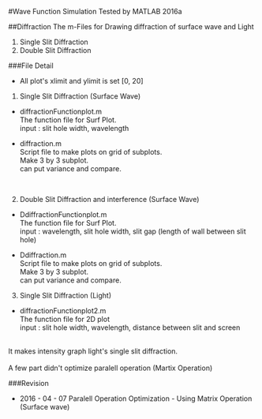 #Wave Function Simulation
Tested by MATLAB 2016a

##Diffraction
The m-Files for Drawing diffraction of surface wave and Light

1. Single Slit Diffraction
2. Double Slit Diffraction

###File Detail

* All plot's xlimit and ylimit is set [0, 20] <br>

1. Single Slit Diffraction (Surface Wave)
  - diffractionFunctionplot.m <br>
  The function file for Surf Plot. <br>
  input : slit hole width, wavelength <br>
  
  - diffraction.m <br>
  Script file to make plots on grid of subplots. <br>
  Make 3 by 3 subplot. <br>
  can put variance and compare.<br>
  <br>


2. Double Slit Diffraction and interference (Surface Wave)
  - DdiffractionFunctionplot.m <br>
  The function file for Surf Plot. <br>
  input :  wavelength, slit hole width, slit gap (length of wall between slit hole) <br>
  
  - Ddiffraction.m <br>
  Script file to make plots on grid of subplots. <br>
  Make 3 by 3 subplot. <br>
  can put variance and compare.

 3.  Single Slit Diffraction (Light)
  - diffractionFunctionplot2.m <br>
  The function file for 2D plot<br>
  input : slit hole width, wavelength, distance between slit and screen <br>
<br>
  It makes intensity graph light's single slit diffraction.<br>
<br>
  A few part didn't optimize paralell operation (Martix Operation)

  
###Revision
  * 2016 - 04 - 07
Paralell Operation Optimization - Using Matrix Operation (Surface wave) <br>
